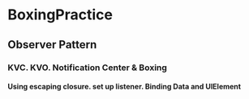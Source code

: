 # BoxingPractice
## Observer Pattern
### KVC. KVO. Notification Center & Boxing
#### Using escaping closure. set up listener. Binding Data and UIElement
